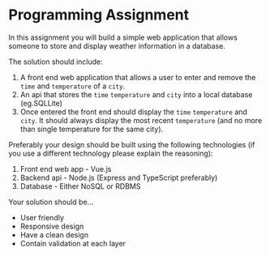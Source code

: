 # Programming Assignment

In this assignment you will build a simple web application that allows someone to store and display weather information in a database.

The solution should include:

1. A front end web application that allows a user to enter and remove the `time` and `temperature` of a `city`.
2. An api that stores the `time` `temperature` and `city` into a local database (eg.SQLLite)
3. Once entered the front end should display the `time` `temperature` and `city`. It should always display the most recent `temperature` (and no more than single temperature for the same city). 

Preferably your design should be built using the following technologies (if you use a different technology please explain the reasoning):

1. Front end web app - Vue.js
2. Backend api - Node.js (Express and TypeScript preferably)
3. Database - Either NoSQL or RDBMS

Your solution should be...

- User friendly
- Responsive design
- Have a clean design
- Contain validation at each layer
